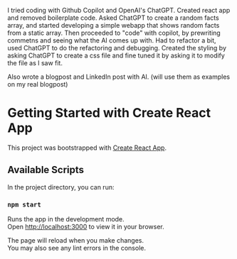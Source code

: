 I tried coding with Github Copilot and OpenAI's ChatGPT.
Created react app and removed boilerplate code. 
Asked ChatGPT to create a random facts array, and started developing a simple webapp that shows random facts from a static array.
Then proceeded to "code" with copilot, by prewriting commetns and seeing what the AI comes up with.
Had to refactor a bit, used ChatGPT to do the refactoring and debugging.
Created the styling by asking ChatGPT to create a css file and fine tuned it by asking it to modify the file as I saw fit.

Also wrote a blogpost and LinkedIn post with AI. (will use them as examples on my real blogpost)





# Getting Started with Create React App

This project was bootstrapped with [Create React App](https://github.com/facebook/create-react-app).

## Available Scripts

In the project directory, you can run:

### `npm start`

Runs the app in the development mode.\
Open [http://localhost:3000](http://localhost:3000) to view it in your browser.

The page will reload when you make changes.\
You may also see any lint errors in the console.
